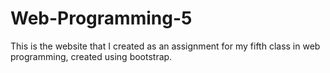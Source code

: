 # Web-Programming-5
This is the website that I created as an assignment for my fifth class in web programming, created using bootstrap.
